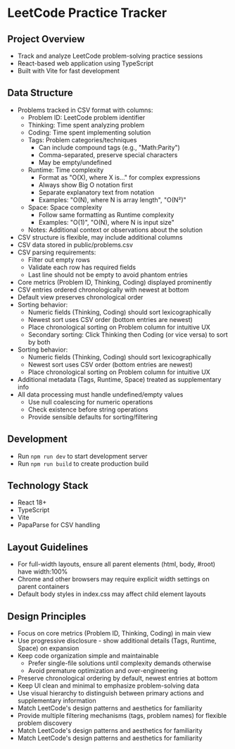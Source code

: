 # LeetCode Practice Tracker

## Project Overview
- Track and analyze LeetCode problem-solving practice sessions
- React-based web application using TypeScript
- Built with Vite for fast development

## Data Structure
- Problems tracked in CSV format with columns:
  - Problem ID: LeetCode problem identifier
  - Thinking: Time spent analyzing problem
  - Coding: Time spent implementing solution
  - Tags: Problem categories/techniques
    - Can include compound tags (e.g., "Math:Parity")
    - Comma-separated, preserve special characters
    - May be empty/undefined
  - Runtime: Time complexity 
    - Format as "O(X), where X is..." for complex expressions
    - Always show Big O notation first
    - Separate explanatory text from notation
    - Examples: "O(N), where N is array length", "O(N²)"
  - Space: Space complexity
    - Follow same formatting as Runtime complexity
    - Examples: "O(1)", "O(N), where N is input size"
  - Notes: Additional context or observations about the solution
- CSV structure is flexible, may include additional columns
- CSV data stored in public/problems.csv
- CSV parsing requirements:
  - Filter out empty rows
  - Validate each row has required fields
  - Last line should not be empty to avoid phantom entries
- Core metrics (Problem ID, Thinking, Coding) displayed prominently
- CSV entries ordered chronologically with newest at bottom
- Default view preserves chronological order
- Sorting behavior:
  - Numeric fields (Thinking, Coding) should sort lexicographically
  - Newest sort uses CSV order (bottom entries are newest)
  - Place chronological sorting on Problem column for intuitive UX
  - Secondary sorting: Click Thinking then Coding (or vice versa) to sort by both
- Sorting behavior:
  - Numeric fields (Thinking, Coding) should sort lexicographically
  - Newest sort uses CSV order (bottom entries are newest)
  - Place chronological sorting on Problem column for intuitive UX
- Additional metadata (Tags, Runtime, Space) treated as supplementary info
- All data processing must handle undefined/empty values
  - Use null coalescing for numeric operations
  - Check existence before string operations
  - Provide sensible defaults for sorting/filtering

## Development
- Run `npm run dev` to start development server
- Run `npm run build` to create production build

## Technology Stack
- React 18+
- TypeScript
- Vite
- PapaParse for CSV handling

## Layout Guidelines
- For full-width layouts, ensure all parent elements (html, body, #root) have width:100%
- Chrome and other browsers may require explicit width settings on parent containers
- Default body styles in index.css may affect child element layouts

## Design Principles
- Focus on core metrics (Problem ID, Thinking, Coding) in main view
- Use progressive disclosure - show additional details (Tags, Runtime, Space) on expansion
- Keep code organization simple and maintainable
  - Prefer single-file solutions until complexity demands otherwise
  - Avoid premature optimization and over-engineering
- Preserve chronological ordering by default, newest entries at bottom
- Keep UI clean and minimal to emphasize problem-solving data
- Use visual hierarchy to distinguish between primary actions and supplementary information
- Match LeetCode's design patterns and aesthetics for familiarity
- Provide multiple filtering mechanisms (tags, problem names) for flexible problem discovery
- Match LeetCode's design patterns and aesthetics for familiarity
- Match LeetCode's design patterns and aesthetics for familiarity
